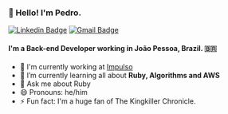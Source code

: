 ### 👋 Hello! I'm Pedro.

[![Linkedin Badge](https://img.shields.io/badge/-pedropaiva-blue?style=flat-square&logo=Linkedin&logoColor=white&link=https://www.linkedin.com/in/pedro-paiva-57157814a/)](https://www.linkedin.com/in/pedro-paiva-57157814a/)
[![Gmail Badge](https://img.shields.io/badge/-pedro.v.s.paiva@gmail.com-c14438?style=flat-square&logo=Gmail&logoColor=white&link=mailto:pedro.v.s.paiva@gmail.com)](mailto:pedro.v.s.paiva@gmail.com)  

#### I'm a Back-end Developer working in João Pessoa, Brazil. 🇧🇷

- 🏢 I'm currently working at [Impulso](https://impulso.work/)
- 🌱 I’m currently learning all about **Ruby, Algorithms and AWS**
- 💬 Ask me about Ruby
- 😄 Pronouns: he/him
- ⚡️ Fun fact: I'm a huge fan of The Kingkiller Chronicle.
